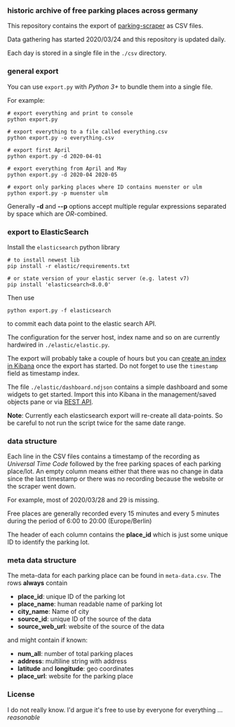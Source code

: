 ### historic archive of free parking places across germany

This repository contains the export of [parking-scraper](https://github.com/defgsus/parking-scraper) as CSV files.

Data gathering has started 2020/03/24 and this repository is updated daily.

Each day is stored in a single file in the `./csv` directory.


### general export

You can use `export.py` with *Python 3+* to bundle them into a single file.

For example:

```shell script
# export everything and print to console
python export.py

# export everything to a file called everything.csv
python export.py -o everything.csv

# export first April
python export.py -d 2020-04-01

# export everything from April and May
python export.py -d 2020-04 2020-05

# export only parking places where ID contains muenster or ulm
python export.py -p muenster ulm
```
Generally **-d** and **--p** options accept multiple regular expressions separated by space which are *OR*-combined.


### export to ElasticSearch

Install the `elasticsearch` python library

```shell script
# to install newest lib
pip install -r elastic/requirements.txt

# or state version of your elastic server (e.g. latest v7)
pip install 'elasticsearch<8.0.0'
```

Then use 
```shell script
python export.py -f elasticsearch
```
to commit each data point to the elastic search API. 

The configuration for the server host, index name and so on are currently hardwired in `./elastic/elastic.py`.

The export will probably take a couple of hours but you can 
[create an index in Kibana](https://www.elastic.co/guide/en/kibana/current/tutorial-define-index.html) once
the export has started. Do not forget to use the `timestamp` field as timestamp index.

The file `./elastic/dashboard.ndjson` contains a simple dashboard and some widgets to get started. 
Import this into Kibana in the management/saved objects pane 
or via [REST API](https://www.elastic.co/guide/en/kibana/master/saved-objects-api-import.html).

**Note**: Currently each elasticsearch export will re-create all data-points. So be careful to not run the
script twice for the same date range. 


### data structure

Each line in the CSV files contains a timestamp of the recording as *Universal Time Code* followed by the free parking
spaces of each parking place/lot. An empty column means either that there was no change in data since the last timestamp
or there was no recording because the website or the scraper went down.

For example, most of 2020/03/28 and 29 is missing. 

Free places are generally recorded every 15 minutes 
and every 5 minutes during the period of 6:00 to 20:00 (Europe/Berlin)

The header of each column contains the **place_id** which is just some unique ID to identify the parking lot.


### meta data structure

The meta-data for each parking place can be found in `meta-data.csv`. The rows **always** contain

- **place_id**: unique ID of the parking lot
- **place_name**: human readable name of parking lot
- **city_name**: Name of city
- **source_id**: unique ID of the source of the data
- **source_web_url**: website of the source of the data

and might contain if known:

- **num_all**: number of total parking places
- **address**: multiline string with address
- **latitude** and **longitude**: geo coordinates
- **place_url**: website for the parking place


### License

I do not really know. I'd argue it's free to use by everyone for everything ... *reasonable*
